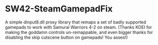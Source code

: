# SW42-SteamGamepadFix
A simple dinput8.dll proxy library that remaps a set of badly supported gamepads to work with Samurai Warriors 4-2 on steam. (Thanks KOEI for making the goddamn controls un-remappable, and even bigger thanks for disabling the skip cutscene button on gamepads! You asses!)
